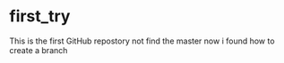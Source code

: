 # first_try
This is the first GitHub repostory 
not find the master
now i found how to create a branch
